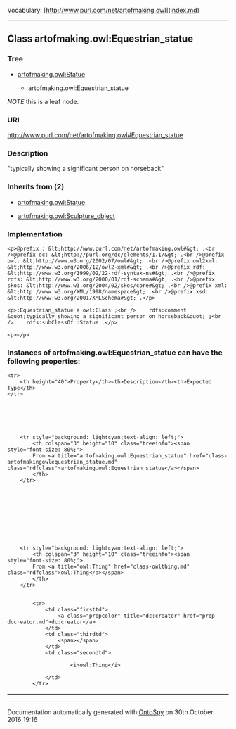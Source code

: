 Vocabulary: [http://www.purl.com/net/artofmaking.owl](index.md) 



---	
	




    


## Class artofmaking.owl:Equestrian_statue


### Tree


* [artofmaking.owl:Statue](class-artofmakingowlstatue.md)

    * artofmaking.owl:Equestrian_statue





*NOTE* this is a leaf node.


### URI
http://www.purl.com/net/artofmaking.owl#Equestrian_statue

### Description
&quot;typically showing a significant person on horseback&quot;



### Inherits from (2)

- [artofmaking.owl:Statue](class-artofmakingowlstatue.md)

- [artofmaking.owl:Sculpture_object](class-artofmakingowlsculpture_object.md)





### Implementation
```
<p>@prefix : &lt;http://www.purl.com/net/artofmaking.owl#&gt; .<br />@prefix dc: &lt;http://purl.org/dc/elements/1.1/&gt; .<br />@prefix owl: &lt;http://www.w3.org/2002/07/owl#&gt; .<br />@prefix owl2xml: &lt;http://www.w3.org/2006/12/owl2-xml#&gt; .<br />@prefix rdf: &lt;http://www.w3.org/1999/02/22-rdf-syntax-ns#&gt; .<br />@prefix rdfs: &lt;http://www.w3.org/2000/01/rdf-schema#&gt; .<br />@prefix skos: &lt;http://www.w3.org/2004/02/skos/core#&gt; .<br />@prefix xml: &lt;http://www.w3.org/XML/1998/namespace&gt; .<br />@prefix xsd: &lt;http://www.w3.org/2001/XMLSchema#&gt; .</p>

<p>:Equestrian_statue a owl:Class ;<br />    rdfs:comment &quot;typically showing a significant person on horseback&quot; ;<br />    rdfs:subClassOf :Statue .</p>

<p></p>
```




### Instances of artofmaking.owl:Equestrian_statue can have the following properties:

<table border="1" cellspacing="3" cellpadding="5" class="classproperties table-hover ">

    <tr>
        <th height="40">Property</th><th>Description</th><th>Expected Type</th>
    </tr>

          

        
            
        
        <tr style="background: lightcyan;text-align: left;">
            <th colspan="3" height="10" class="treeinfo"><span style="font-size: 80%;">
            From <a title="artofmaking.owl:Equestrian_statue" href="class-artofmakingowlequestrian_statue.md" class="rdfclass">artofmaking.owl:Equestrian_statue</a></span>
            </th>
        </tr>       

            

        

          

        
            
        
        <tr style="background: lightcyan;text-align: left;">
            <th colspan="3" height="10" class="treeinfo"><span style="font-size: 80%;">
            From <a title="owl:Thing" href="class-owlthing.md" class="rdfclass">owl:Thing</a></span>
            </th>
        </tr>       

            
            <tr>
                <td class="firsttd">
                    <a class="propcolor" title="dc:creator" href="prop-dccreator.md">dc:creator</a>         
                </td>
                <td class="thirdtd">
                    <span></span>
                </td>
                <td class="secondtd">
                    
                        <i>owl:Thing</i>
                    
                </td>
            </tr>

            

        

    

</table>













---

Documentation automatically generated with [OntoSpy](http://ontospy.readthedocs.org/ "Open") on 30th October 2016 19:16